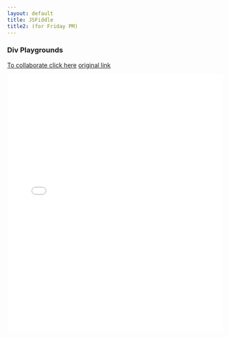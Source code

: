 ```yaml
---
layout: default
title: JSFiddle
title2: (for Friday PM) 
---
```


### Div Playgrounds

[To collaborate click here](https://jsfiddle.net/chocochocosensei/b8macLpu/92/#&togetherjs=neHM0i0JU6)
[original link](https://jsfiddle.net/chocochocosensei/b8macLpu/92/)
   
<iframe width="100%" height="600" src="//jsfiddle.net/chocochocosensei/b8macLpu/92/embedded/html,css,result/" allowfullscreen="allowfullscreen" allowpaymentrequest frameborder="0"></iframe>